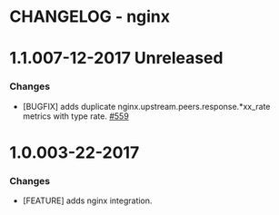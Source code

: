 # CHANGELOG - nginx

1.1.007-12-2017 Unreleased
==================

### Changes

* [BUGFIX] adds duplicate nginx.upstream.peers.response.*xx_rate metrics with type rate. [#559][]

1.0.003-22-2017
==================

### Changes

* [FEATURE] adds nginx integration.

<!--- The following link definition list is generated by PimpMyChangelog --->
[#559]: https://github.com/DataDog/integrations-core/issues/559